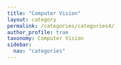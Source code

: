 ```yaml
---
title: "Computer Vision"
layout: category
permalink: /categories/categories4/
author_profile: true
taxonomy: Computer Vision
sidebar:
  nav: "categories"
---
```

